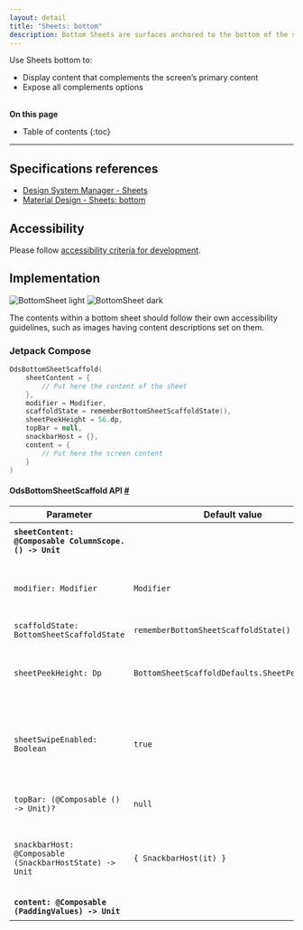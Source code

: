 ```yaml
---
layout: detail
title: "Sheets: bottom"
description: Bottom Sheets are surfaces anchored to the bottom of the screen that present users supplement content.
---
```


Use Sheets bottom to:

* Display content that complements the screen’s primary content
* Expose all complements options

<br>**On this page**

* Table of contents
  {:toc}

---

## Specifications references

- [Design System Manager - Sheets](https://system.design.orange.com/0c1af118d/p/81f927-sheets-bottom/b/47b99b)
- [Material Design - Sheets: bottom](https://material.io/components/sheets-bottom)

## Accessibility

Please follow [accessibility criteria for development](https://a11y-guidelines.orange.com/en/mobile/android/development/).

## Implementation

![BottomSheet light](images/sheetbottom_light.png) ![BottomSheet dark](images/sheetbottom_dark.png)

The contents within a bottom sheet should follow their own accessibility guidelines, such as images having content descriptions set on them.

### Jetpack Compose

```kotlin
OdsBottomSheetScaffold(
    sheetContent = {
        // Put here the content of the sheet
    },
    modifier = Modifier,
    scaffoldState = rememberBottomSheetScaffoldState(),
    sheetPeekHeight = 56.dp,
    topBar = null,
    snackbarHost = {},
    content = {
        // Put here the screen content
    }
)
```

#### OdsBottomSheetScaffold API [#](#odsbottomsheetscaffold-api-)

| Parameter                                                 | Default&nbsp;value                            | Description                                                               |
|-----------------------------------------------------------|-----------------------------------------------|---------------------------------------------------------------------------|
| <b>`sheetContent: @Composable ColumnScope.() -> Unit`</b> |                                               | Content of the bottom sheet                                               |
| `modifier: Modifier`                                      | `Modifier`                                    | `Modifier` applied to the bottom sheet scaffold                           |
| `scaffoldState: BottomSheetScaffoldState`                 | `rememberBottomSheetScaffoldState()`          | State of the scaffold                                                     |
| `sheetPeekHeight: Dp`                                     | `BottomSheetScaffoldDefaults.SheetPeekHeight` | Height of the bottom sheet when it is collapsed                           |
| `sheetSwipeEnabled: Boolean`                              | `true`                                        | Whether the sheet swiping is enabled and should react to the user's input |
| `topBar: (@Composable () -> Unit)?`                       | `null`                                        | Top app bar displayed in the scaffold                                     |
| `snackbarHost: @Composable (SnackbarHostState) -> Unit`   | `{ SnackbarHost(it) }`                        | Composable hosting the snackbars shown inside the scaffold                |
| <b>`content: @Composable (PaddingValues) -> Unit`</b>     |                                               | Content of the screen                                                     |
